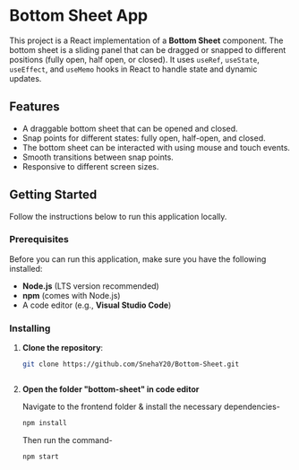 # Bottom Sheet App

This project is a React implementation of a **Bottom Sheet** component. The bottom sheet is a sliding panel that can be dragged or snapped to different positions (fully open, half open, or closed). It uses `useRef`, `useState`, `useEffect`, and `useMemo` hooks in React to handle state and dynamic updates.

## Features

- A draggable bottom sheet that can be opened and closed.
- Snap points for different states: fully open, half-open, and closed.
- The bottom sheet can be interacted with using mouse and touch events.
- Smooth transitions between snap points.
- Responsive to different screen sizes.

## Getting Started

Follow the instructions below to run this application locally.

### Prerequisites

Before you can run this application, make sure you have the following installed:

- **Node.js** (LTS version recommended)
- **npm** (comes with Node.js)
- A code editor (e.g., **Visual Studio Code**)

### Installing

1. **Clone the repository**:

   ```bash
   git clone https://github.com/SnehaY20/Bottom-Sheet.git



2. **Open the folder "bottom-sheet" in code editor**

   Navigate to the frontend folder & install the necessary dependencies-

   ```bash
   npm install
   ```

   Then run the command-

   ```bash
   npm start

